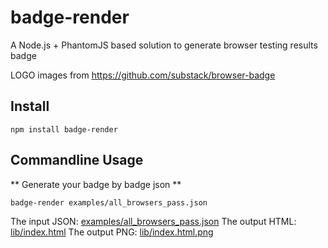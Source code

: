 badge-render
============

A Node.js + PhantomJS based solution to generate browser testing results badge


LOGO images from https://github.com/substack/browser-badge

Install
-------

```
npm install badge-render
```

Commandline Usage
-----------------

** Generate your badge by badge json **

```sh
badge-render examples/all_browsers_pass.json
```

The input JSON: <a href="examples/all_browsers_pass.json">examples/all_browsers_pass.json</a>
The output HTML: <a href="lib/index.html">lib/index.html</a>
The output PNG: <a href="lib/index.html.png">lib/index.html.png</a>
